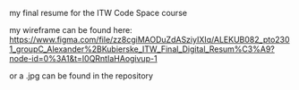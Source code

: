 my final resume for the ITW Code Space course

my wireframe can be found here:
https://www.figma.com/file/zz8cgiMAODuZdASziyIXIq/ALEKUB082_pto2301_groupC_Alexander%2BKubierske_ITW_Final_Digital_Resum%C3%A9?node-id=0%3A1&t=I0QRntIaHAogivup-1

or a .jpg can be found in the repository